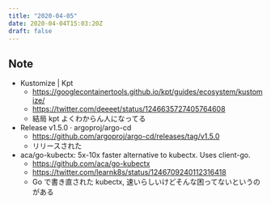 ```yaml
---
title: "2020-04-05"
date: 2020-04-04T15:03:20Z
draft: false
---
```


## Note

* Kustomize | Kpt
  * https://googlecontainertools.github.io/kpt/guides/ecosystem/kustomize/
  * https://twitter.com/deeeet/status/1246635727405764608
  * 結局 kpt よくわからん人になってる
* Release v1.5.0 · argoproj/argo-cd
  * https://github.com/argoproj/argo-cd/releases/tag/v1.5.0
  * リリースされた
* aca/go-kubectx: 5x-10x faster alternative to kubectx. Uses client-go.
  * https://github.com/aca/go-kubectx
  * https://twitter.com/learnk8s/status/1246709240112316418
  * Go で書き直された kubectx, 速いらしいけどそんな困ってないというのがある
